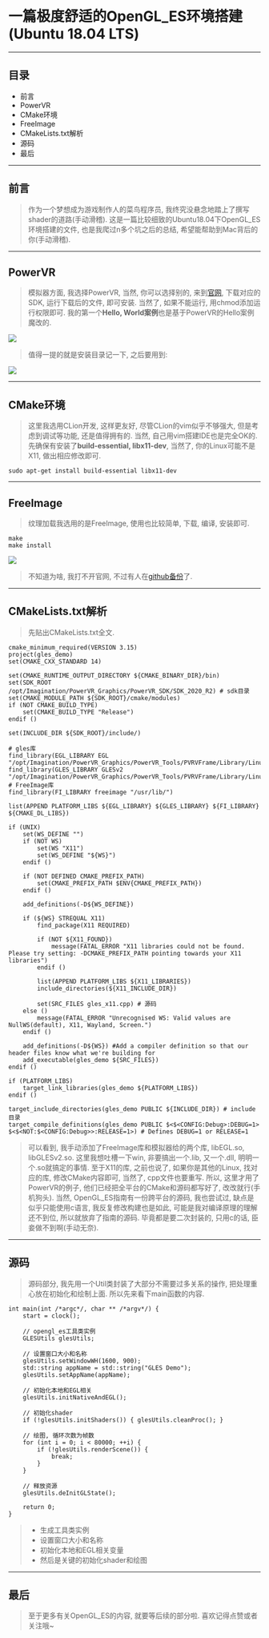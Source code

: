 # 一篇极度舒适的OpenGL_ES环境搭建(Ubuntu 18.04 LTS)

-----

## 目录

* 前言
* PowerVR
* CMake环境
* FreeImage
* CMakeLists.txt解析
* 源码
* 最后

-----

## 前言

> 作为一个梦想成为游戏制作人的菜鸟程序员, 我终究没悬念地踏上了撰写shader的道路(手动滑稽). 这是一篇比较细致的Ubuntu18.04下OpenGL_ES环境搭建的文件, 也是我爬过n多个坑之后的总结, 希望能帮助到Mac背后的你(手动滑稽).

-----

## PowerVR

> 模拟器方面, 我选择PowerVR, 当然, 你可以选择别的, 来到[官网](https://www.imgtec.com/developers/powervr-sdk-tools/installers/), 下载对应的SDK, 运行下载后的文件, 即可安装. 当然了, 如果不能运行, 用chmod添加运行权限即可. 我的第一个**Hello, World案例**也是基于PowerVR的Hello案例魔改的.

![](https://imgconvert.csdnimg.cn/aHR0cHM6Ly90dmExLnNpbmFpbWcuY24vbGFyZ2UvMDA2dE5iUndseTFnYjJlaHpqMnpwajMwc2cwbWVoMHouanBn?x-oss-process=image/format,png)

> 值得一提的就是安装目录记一下, 之后要用到:

![](https://imgconvert.csdnimg.cn/aHR0cHM6Ly90dmExLnNpbmFpbWcuY24vbGFyZ2UvMDA2dE5iUndseTFnYjJldW5xMHY0ajMwc2cwbWVrNGsuanBn?x-oss-process=image/format,png)

-----

## CMake环境

> 这里我选用CLion开发, 这样更友好, 尽管CLion的vim似乎不够强大, 但是考虑到调试等功能, 还是值得拥有的. 当然, 自己用vim搭建IDE也是完全OK的. 先确保有安装了**build-essential, libx11-dev**, 当然了, 你的Linux可能不是X11, 做出相应修改即可.

```
sudo apt-get install build-essential libx11-dev
```

-----

## FreeImage

> 纹理加载我选用的是FreeImage, 使用也比较简单, 下载, 编译, 安装即可.

```
make
make install
```

![](https://imgconvert.csdnimg.cn/aHR0cHM6Ly90dmExLnNpbmFpbWcuY24vbGFyZ2UvMDA2dE5iUndseTFnYjJmM2l1c2lpajMxc3YwdTB3bWwuanBn?x-oss-process=image/format,png)

> 不知道为啥, 我打不开官网, 不过有人在[github备份](https://github.com/WinMerge/freeimage)了.

-----

## CMakeLists.txt解析

> 先贴出CMakeLists.txt全文.

```
cmake_minimum_required(VERSION 3.15)
project(gles_demo)
set(CMAKE_CXX_STANDARD 14)

set(CMAKE_RUNTIME_OUTPUT_DIRECTORY ${CMAKE_BINARY_DIR}/bin)
set(SDK_ROOT /opt/Imagination/PowerVR_Graphics/PowerVR_SDK/SDK_2020_R2) # sdk目录
set(CMAKE_MODULE_PATH ${SDK_ROOT}/cmake/modules)
if (NOT CMAKE_BUILD_TYPE)
    set(CMAKE_BUILD_TYPE "Release")
endif ()

set(INCLUDE_DIR ${SDK_ROOT}/include/)

# gles库
find_library(EGL_LIBRARY EGL "/opt/Imagination/PowerVR_Graphics/PowerVR_Tools/PVRVFrame/Library/Linux_x86_64/")
find_library(GLES_LIBRARY GLESv2 "/opt/Imagination/PowerVR_Graphics/PowerVR_Tools/PVRVFrame/Library/Linux_x86_64/")
# FreeImage库
find_library(FI_LIBRARY freeimage "/usr/lib/")

list(APPEND PLATFORM_LIBS ${EGL_LIBRARY} ${GLES_LIBRARY} ${FI_LIBRARY} ${CMAKE_DL_LIBS})

if (UNIX)
    set(WS_DEFINE "")
    if (NOT WS)
        set(WS "X11")
        set(WS_DEFINE "${WS}")
    endif ()

    if (NOT DEFINED CMAKE_PREFIX_PATH)
        set(CMAKE_PREFIX_PATH $ENV{CMAKE_PREFIX_PATH})
    endif ()

    add_definitions(-D${WS_DEFINE})

    if (${WS} STREQUAL X11)
        find_package(X11 REQUIRED)

        if (NOT ${X11_FOUND})
            message(FATAL_ERROR "X11 libraries could not be found. Please try setting: -DCMAKE_PREFIX_PATH pointing towards your X11 libraries")
        endif ()

        list(APPEND PLATFORM_LIBS ${X11_LIBRARIES})
        include_directories(${X11_INCLUDE_DIR})

        set(SRC_FILES gles_x11.cpp) # 源码
    else ()
        message(FATAL_ERROR "Unrecognised WS: Valid values are NullWS(default), X11, Wayland, Screen.")
    endif ()

    add_definitions(-D${WS}) #Add a compiler definition so that our header files know what we're building for
    add_executable(gles_demo ${SRC_FILES})
endif ()

if (PLATFORM_LIBS)
    target_link_libraries(gles_demo ${PLATFORM_LIBS})
endif ()

target_include_directories(gles_demo PUBLIC ${INCLUDE_DIR}) # include目录
target_compile_definitions(gles_demo PUBLIC $<$<CONFIG:Debug>:DEBUG=1> $<$<NOT:$<CONFIG:Debug>>:RELEASE=1>) # Defines DEBUG=1 or RELEASE=1
```

> 可以看到, 我手动添加了FreeImage库和模拟器给的两个库, libEGL.so, libGLESv2.so. 这里我想吐槽一下win, 非要搞出一个.lib, 又一个.dll, 明明一个.so就搞定的事情.
> 至于X11的库, 之前也说了, 如果你是其他的Linux, 找对应的库, 修改CMake内容即可, 当然了, cpp文件也要重写. 所以, 这里才用了PowerVR的例子, 他们已经把全平台的CMake和源码都写好了, 改改就行(手机狗头). 当然, OpenGL_ES指南有一份跨平台的源码, 我也尝试过, 缺点是似乎只能使用c语言, 我反复修改构建也是如此, 可能是我对编译原理的理解还不到位, 所以就放弃了指南的源码. 毕竟都是要二次封装的, 只用c的话, 臣妾做不到啊(手动无奈).

-----

## 源码

> 源码部分, 我先用一个Util类封装了大部分不需要过多关系的操作, 把处理重心放在初始化和绘制上面. 所以先来看下main函数的内容.

```
int main(int /*argc*/, char ** /*argv*/) {
    start = clock();

    // opengl_es工具类实例
    GLESUtils glesUtils;

    // 设置窗口大小和名称
    glesUtils.setWindowWH(1600, 900);
    std::string appName = std::string("GLES Demo");
    glesUtils.setAppName(appName);

    // 初始化本地和EGL相关
    glesUtils.initNativeAndEGL();

    // 初始化shader
    if (!glesUtils.initShaders()) { glesUtils.cleanProc(); }

    // 绘图, 循环次数为帧数
    for (int i = 0; i < 80000; ++i) {
        if (!glesUtils.renderScene()) {
            break;
        }
    }

    // 释放资源
    glesUtils.deInitGLState();

    return 0;
}
```

> * 生成工具类实例
> * 设置窗口大小和名称
> * 初始化本地和EGL相关变量
> * 然后是关键的初始化shader和绘图

-----

## 最后

> 至于更多有关OpenGL_ES的内容, 就要等后续的部分啦. 喜欢记得点赞或者关注哦~
